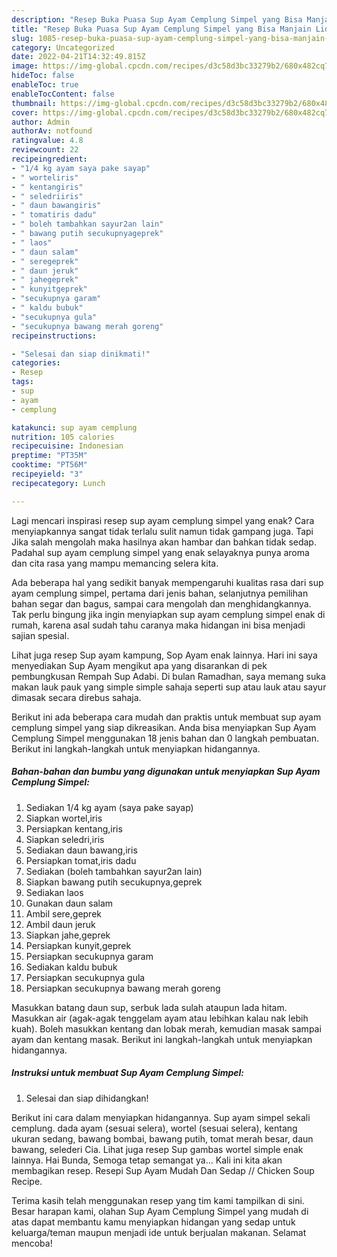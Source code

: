 ```yaml
---
description: "Resep Buka Puasa Sup Ayam Cemplung Simpel yang Bisa Manjain Lidah "
title: "Resep Buka Puasa Sup Ayam Cemplung Simpel yang Bisa Manjain Lidah "
slug: 1085-resep-buka-puasa-sup-ayam-cemplung-simpel-yang-bisa-manjain-lidah
category: Uncategorized
date: 2022-04-21T14:32:49.815Z
image: https://img-global.cpcdn.com/recipes/d3c58d3bc33279b2/680x482cq70/sup-ayam-cemplung-simpel-foto-resep-utama.jpg
hideToc: false
enableToc: true
enableTocContent: false
thumbnail: https://img-global.cpcdn.com/recipes/d3c58d3bc33279b2/680x482cq70/sup-ayam-cemplung-simpel-foto-resep-utama.jpg
cover: https://img-global.cpcdn.com/recipes/d3c58d3bc33279b2/680x482cq70/sup-ayam-cemplung-simpel-foto-resep-utama.jpg
author: Admin
authorAv: notfound
ratingvalue: 4.8
reviewcount: 22
recipeingredient:
- "1/4 kg ayam saya pake sayap"
- " worteliris"
- " kentangiris"
- " seledriiris"
- " daun bawangiris"
- " tomatiris dadu"
- " boleh tambahkan sayur2an lain"
- " bawang putih secukupnyageprek"
- " laos"
- " daun salam"
- " seregeprek"
- " daun jeruk"
- " jahegeprek"
- " kunyitgeprek"
- "secukupnya garam"
- " kaldu bubuk"
- "secukupnya gula"
- "secukupnya bawang merah goreng"
recipeinstructions:

- "Selesai dan siap dinikmati!"
categories:
- Resep
tags:
- sup
- ayam
- cemplung

katakunci: sup ayam cemplung 
nutrition: 105 calories
recipecuisine: Indonesian
preptime: "PT35M"
cooktime: "PT56M"
recipeyield: "3"
recipecategory: Lunch

---
```



Lagi mencari inspirasi resep sup ayam cemplung simpel yang enak? Cara menyiapkannya sangat tidak terlalu sulit namun tidak gampang juga. Tapi Jika salah mengolah maka hasilnya akan hambar dan bahkan tidak sedap. Padahal sup ayam cemplung simpel yang enak selayaknya punya aroma dan cita rasa yang mampu memancing selera kita.


Ada beberapa hal yang sedikit banyak mempengaruhi kualitas rasa dari sup ayam cemplung simpel, pertama dari jenis bahan, selanjutnya pemilihan bahan segar dan bagus, sampai cara mengolah dan menghidangkannya. Tak perlu bingung jika ingin menyiapkan sup ayam cemplung simpel enak di rumah, karena asal sudah tahu caranya maka hidangan ini bisa menjadi sajian spesial.

Lihat juga resep Sup ayam kampung, Sop Ayam enak lainnya. Hari ini saya menyediakan Sup Ayam mengikut apa yang disarankan di pek pembungkusan Rempah Sup Adabi. Di bulan Ramadhan, saya memang suka makan lauk pauk yang simple simple sahaja seperti sup atau lauk atau sayur dimasak secara direbus sahaja.


Berikut ini ada beberapa cara mudah dan praktis untuk membuat sup ayam cemplung simpel yang siap dikreasikan. Anda bisa menyiapkan Sup Ayam Cemplung Simpel menggunakan 18 jenis bahan dan 0 langkah pembuatan. Berikut ini langkah-langkah untuk menyiapkan hidangannya.

<!--inarticleads1-->

##### Bahan-bahan dan bumbu yang digunakan untuk menyiapkan Sup Ayam Cemplung Simpel:

1. Sediakan 1/4 kg ayam (saya pake sayap)
1. Siapkan  wortel,iris
1. Persiapkan  kentang,iris
1. Siapkan  seledri,iris
1. Sediakan  daun bawang,iris
1. Persiapkan  tomat,iris dadu
1. Sediakan  (boleh tambahkan sayur2an lain)
1. Siapkan  bawang putih secukupnya,geprek
1. Sediakan  laos
1. Gunakan  daun salam
1. Ambil  sere,geprek
1. Ambil  daun jeruk
1. Siapkan  jahe,geprek
1. Persiapkan  kunyit,geprek
1. Persiapkan secukupnya garam
1. Sediakan  kaldu bubuk
1. Persiapkan secukupnya gula
1. Persiapkan secukupnya bawang merah goreng


Masukkan batang daun sup, serbuk lada sulah ataupun lada hitam. Masukkan air (agak-agak tenggelam ayam atau lebihkan kalau nak lebih kuah). Boleh masukkan kentang dan lobak merah, kemudian masak sampai ayam dan kentang masak. Berikut ini langkah-langkah untuk menyiapkan hidangannya. 

<!--inarticleads2-->

##### Instruksi untuk membuat Sup Ayam Cemplung Simpel:


1. Selesai dan siap dihidangkan!

Berikut ini cara dalam menyiapkan hidangannya. Sup ayam simpel sekali cemplung. dada ayam (sesuai selera), wortel (sesuai selera), kentang ukuran sedang, bawang bombai, bawang putih, tomat merah besar, daun bawang, selederi Cia. Lihat juga resep Sup gambas wortel simple enak lainnya. Hai Bunda, Semoga tetap semangat ya… Kali ini kita akan membagikan resep. Resepi Sup Ayam Mudah Dan Sedap // Chicken Soup Recipe. 

Terima kasih telah menggunakan resep yang tim kami tampilkan di sini. Besar harapan kami, olahan Sup Ayam Cemplung Simpel yang mudah di atas dapat membantu kamu menyiapkan hidangan yang sedap untuk keluarga/teman maupun menjadi ide untuk berjualan makanan. Selamat mencoba!
